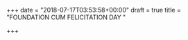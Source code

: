 +++
date = "2018-07-17T03:53:58+00:00"
draft = true
title = "FOUNDATION CUM FELICITATION DAY "

+++
